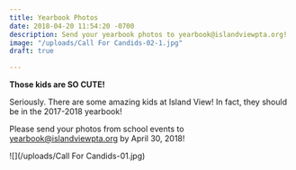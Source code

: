 ```yaml
---
title: Yearbook Photos
date: 2018-04-20 11:54:20 -0700
description: Send your yearbook photos to yearbook@islandviewpta.org!
image: "/uploads/Call For Candids-02-1.jpg"
draft: true

---
```

**Those kids are SO CUTE!** 

Seriously. There are some amazing kids at Island View! In fact, they should be in the 2017-2018 yearbook! 

Please send your photos from school events to yearbook@islandviewpta.org by April 30, 2018!

![](/uploads/Call For Candids-01.jpg)